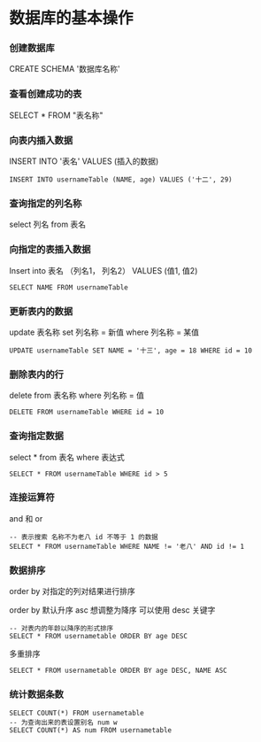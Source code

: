# 数据库的基本操作

### 创建数据库

CREATE  SCHEMA  '数据库名称'

### 查看创建成功的表

SELECT * FROM "表名称"

### 向表内插入数据

INSERT INTO '表名' VALUES (插入的数据)

```mysql
INSERT INTO usernameTable (NAME, age) VALUES ('十二', 29)
```



### 查询指定的列名称

select 列名 from 表名

### 向指定的表插入数据

Insert into 表名 （列名1， 列名2） VALUES (值1, 值2)

```mysql
SELECT NAME FROM usernameTable
```



### 更新表内的数据

update 表名称 set 列名称 = 新值 where 列名称 = 某值

```mysql
UPDATE usernameTable SET NAME = '十三', age = 18 WHERE id = 10
```



### 删除表内的行

delete from 表名称 where 列名称 = 值

```mysql
DELETE FROM usernameTable WHERE id = 10
```



### 查询指定数据

select * from 表名 where 表达式

```mysql
SELECT * FROM usernameTable WHERE id > 5
```



### 连接运算符

and 和 or

```mysql
-- 表示搜索 名称不为老八 id 不等于 1 的数据
SELECT * FROM usernameTable WHERE NAME != '老八' AND id != 1
```



### 数据排序

order by 对指定的列对结果进行排序

order by 默认升序 asc 想调整为降序 可以使用 desc 关键字

```mysql
-- 对表内的年龄以降序的形式排序
SELECT * FROM usernametable ORDER BY age DESC
```

 多重排序

```mysql
SELECT * FROM usernametable ORDER BY age DESC, NAME ASC
```



### 统计数据条数

```mysql
SELECT COUNT(*) FROM usernametable
-- 为查询出来的表设置别名 num w
SELECT COUNT(*) AS num FROM usernametable
```

